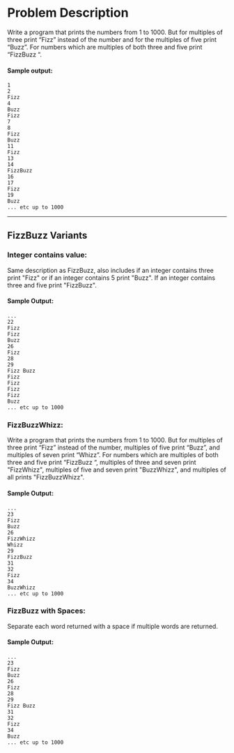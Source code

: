 # Problem Description

Write a program that prints the numbers from 1 to 1000. But for multiples of three print “Fizz” instead of the number and for the multiples of five print “Buzz”. For numbers which are multiples of both three and five print “FizzBuzz “.

#### **Sample output**:
```
1
2
Fizz
4
Buzz
Fizz
7
8
Fizz
Buzz
11
Fizz
13
14
FizzBuzz
16
17
Fizz
19
Buzz
... etc up to 1000
```
---

## FizzBuzz Variants

### Integer contains value:

Same description as FizzBuzz, also includes if an integer contains three print "Fizz" or if an integer contains 5 print "Buzz". If an integer contains three and five print "FizzBuzz".

#### **Sample Output**:
```
...
22
Fizz
Fizz
Buzz
26
Fizz
28
29
Fizz Buzz
Fizz
Fizz
Fizz
Fizz
Buzz
... etc up to 1000
```

### FizzBuzzWhizz:

Write a program that prints the numbers from 1 to 1000. But for multiples of three print “Fizz” instead of the number, multiples of five print “Buzz”, and multiples of seven print “Whizz”. For numbers which are multiples of both three and five print “FizzBuzz “, multiples of three and seven print "FizzWhizz", multiples of five and seven print "BuzzWhizz", and multiples of all prints "FizzBuzzWhizz".

#### **Sample Output**:
```
...
23
Fizz
Buzz
26
FizzWhizz
Whizz
29
FizzBuzz
31
32
Fizz
34
BuzzWhizz
... etc up to 1000
```

### FizzBuzz with Spaces:

Separate each word returned with a space if multiple words are returned.

#### **Sample Output**:
```
...
23
Fizz
Buzz
26
Fizz
28
29
Fizz Buzz
31
32
Fizz
34
Buzz
... etc up to 1000
```